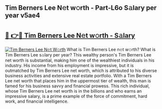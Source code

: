 ## Tim Berners Lee N𝚎t w𝚘rth - Part-L6o S𝚊lary per year v5ae4

# <h2><a href="http://gc3p35j.nevu.top/?p=Tim+Berners+Lee">🔗 👉🔴 Tim Berners Lee N𝚎t w𝚘rth - S𝚊lary</a></h2>

[![Tim Berners Lee N𝚎t W𝚘rth](https://i.imgur.com/Oavwk0R.jpeg)](http://gc3p35j.nevu.top/?p=Tim+Berners+Lee)
What is Tim Berners Lee n𝚎t w𝚘rth? What is Tim Berners Lee s𝚊lary per year?
This wealthy person's Tim Berners Lee net worth is substantial, making him one of the wealthiest individuals in his industry. His income from his employment is impressive, but it is outmatched by Tim Berners Lee net worth, which is attributed to his diverse business activities and extensive real estate portfolio. With a Tim Berners Lee net worth that places him in the uppermost tier of wealth, this man is famed for his business savvy and financial prowess. This rich individual, whose Tim Berners Lee net worth is in the billions and who earns an impressive salary, is a prime example of the force of commitment, hard work, and financial intelligence.
